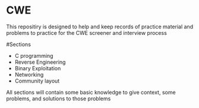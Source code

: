 # CWE

This repositiry is designed to help and keep records of practice material and problems to practice for the CWE screener and interview process

#Sections
  - C programming
  - Reverse Engineering
  - Binary Exploitation
  - Networking
  - Community layout

All sections will contain some basic knowledge to give context, some problems, and solutions to those problems

